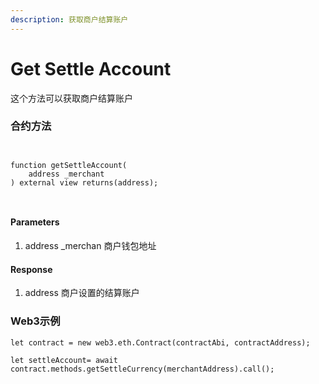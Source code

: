 ```yaml
---
description: 获取商户结算账户
---
```


# Get Settle Account

这个方法可以获取商户结算账户

### 合约方法

```
 
 
function getSettleAccount(
    address _merchant
) external view returns(address);
 
 
```

#### Parameters

1. address \_merchan 商户钱包地址

#### Response

1. address 商户设置的结算账户

### Web3示例

```
let contract = new web3.eth.Contract(contractAbi, contractAddress);

let settleAccount= await contract.methods.getSettleCurrency(merchantAddress).call();

```

